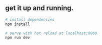 ## get it up and running.

``` bash
# install dependencies
npm install

# serve with hot reload at localhost:8080
npm run dev

```
